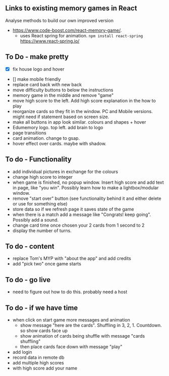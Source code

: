 ## Links to existing memory games in React

Analyse methods to build our own improved version

- https://www.code-boost.com/react-memory-game/.
  - uses React spring for animation. `npm install react-spring` https://www.react-spring.io/

## To Do - make pretty

- [x] fix house logo and hover
- [] make mobile friendly
- replace card back with new back
- move difficulty buttons to below the instructions
- memory game in the middle and remove "game"
- move high score to the left. Add high score explanation in the how to play
- reorganize cards so they fit in the window. PC and Mobile versions. might need if statement based on screen size.
- make all buttons in app look similar. colours and shapes + hover
- Edumemory logo. top left. add brain to logo
- page transitions
- card animation. change to gsap.
- hover effect over cards. maybe with shadow.

## To do - Functionality

- add individual pictures in exchange for the colours
- change high score to integer
- when game is finished, no popup window. Insert high score and add text in page, like "you win". Possibly learn how to make a lightbox/modular window.
- remove "start over" button (see functionality behind it and either delete or use for something else)
- store data so if we refresh page it saves state of the game
- when there is a match add a message like "Congrats! keep going". Possibly add a sound.
- change card time once chosen your 2 cards from 1 second to 2
- display the number of turns.

## To do - content

- replace Tom's MYP with "about the app" and add credits
- add "pick two" once game starts

## To do - go live

- need to figure out how to do this. probably need a host

## To do - if we have time

- when click on start game more messages and animation
  - show message "here are the cards". Shuffling in 3, 2, 1. Countdown. so show cards face up
  - show animation of cards being shuffle with message "cards shuffling"
  - then place cards face down with message "play"
- add login
- record data in remote db
- add multiple high scores
- with high score add your name
